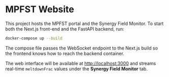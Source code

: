 # MPFST Website

This project hosts the MPFST portal and the Synergy Field Monitor. To start
both the Next.js front-end and the FastAPI backend, run:

```bash
docker-compose up --build
```

The compose file passes the WebSocket endpoint to the Next.js build so the
frontend knows how to reach the backend container.

The web interface will be available at <http://localhost:3000> and streams
real-time `meltdownFrac` values under the **Synergy Field Monitor** tab.
